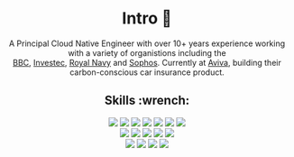 <h1 align="center">Intro 🚀</h1>

<p align="center">A Principal Cloud Native Engineer with over 10+ years experience working with a variety of organistions including the <br/> <a href="https://www.bbc.co.uk/weather">BBC</a>, <a href="https://www.investec.com/en_gb/wealth.html">Investec</a>, <a href="https://www.royalnavy.mod.uk/">Royal Navy</a> and <a href="https://www.sophos.com/">Sophos</a>. Currently at <a href="https://www.aviva.co.uk">Aviva</a>, building their carbon-conscious car insurance product.</p>

<h2 align="center">Skills :wrench:</h2>
<p align="center">
    <img src="https://img.shields.io/badge/-Python-yellow?style=for-the-badge&logo=python"/>
    <img src="https://img.shields.io/badge/-Flutter-blue?style=for-the-badge&logo=flutter"/>
    <img src="https://img.shields.io/badge/Ruby_on_Rails-CC0000?style=for-the-badge&logo=ruby-on-rails&logoColor=white"/>
    <img src="https://img.shields.io/badge/-Node.JS-7F52FF?style=for-the-badge&logo=node.js&logoColor=white"/>
    <img src="https://img.shields.io/badge/-Java-red?style=for-the-badge&logo=java"/>
    <img src="https://img.shields.io/badge/CSS3-1572B6?style=for-the-badge&logo=css3&logoColor=white"/>
    <img src="https://img.shields.io/badge/HTML5-E34F26?style=for-the-badge&logo=html5&logoColor=white"/>
    <br>
    <img src="https://img.shields.io/badge/-GIT-gray?style=for-the-badge&logo=git"/>
    <img src="https://img.shields.io/badge/React-20232A?style=for-the-badge&logo=react&logoColor=61DAFB"/>
    <img src="https://img.shields.io/badge/Angular-DD0031?style=for-the-badge&logo=angular&logoColor=white"/>
    <img src="https://img.shields.io/badge/Terraform-7B42BC?style=for-the-badge&logo=terraform&logoColor=white"/>
    <img src="https://img.shields.io/badge/GraphQl-E10098?style=for-the-badge&logo=graphql&logoColor=white"/>
    <br>
    <img src="https://img.shields.io/badge/Amazon_AWS-FF9900?style=for-the-badge&logo=amazonaws&logoColor=white"/>      
    <img src="https://img.shields.io/badge/Google%20Cloud-black?style=for-the-badge&logo=google-cloud"/>
    <img src="https://img.shields.io/badge/Cloudflare-F38020?style=for-the-badge&logo=Cloudflare&logoColor=white"/>
    <img src="https://img.shields.io/badge/Heroku-430098?style=for-the-badge&logo=heroku&logoColor=white"/>
</p>

 
<!--
**jrcryer/jrcryer** is a ✨ _special_ ✨ repository because its `README.md` (this file) appears on your GitHub profile.

Here are some ideas to get you started:

- 🔭 I’m currently working on ...
- 🌱 I’m currently learning ...
- 👯 I’m looking to collaborate on ...
- 🤔 I’m looking for help with ...
- 💬 Ask me about ...
- 📫 How to reach me: ...
- 😄 Pronouns: ...
- ⚡ Fun fact: ...
-->
